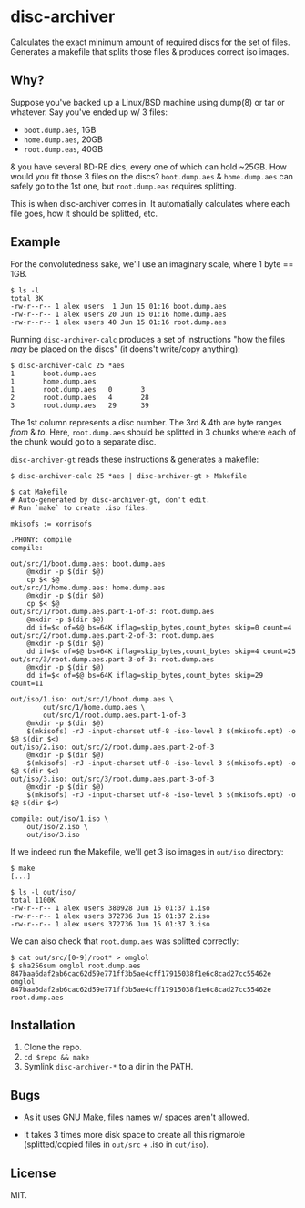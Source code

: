# disc-archiver

Calculates the exact minimum amount of required discs for the set of
files. Generates a makefile that splits those files & produces correct
iso images.

## Why?

Suppose you've backed up a Linux/BSD machine using dump(8) or tar or
whatever. Say you've ended up w/ 3 files:

* `boot.dump.aes`, 1GB
* `home.dump.aes`, 20GB
* `root.dump.eas`, 40GB

& you have several BD-RE dics, every one of which can hold ~25GB. How
would you fit those 3 files on the discs? `boot.dump.aes` &
`home.dump.aes` can safely go to the 1st one, but `root.dump.eas`
requires splitting.

This is when disc-archiver comes in. It automatially calculates where
each file goes, how it should be splitted, etc.


## Example

For the convolutedness sake, we'll use an imaginary scale, where 1 byte ==
1GB.

```
$ ls -l
total 3K
-rw-r--r-- 1 alex users  1 Jun 15 01:16 boot.dump.aes
-rw-r--r-- 1 alex users 20 Jun 15 01:16 home.dump.aes
-rw-r--r-- 1 alex users 40 Jun 15 01:16 root.dump.aes
```

Running `disc-archiver-calc` produces a set of instructions "how the
files _may_ be placed on the discs" (it doens't write/copy anything):

```
$ disc-archiver-calc 25 *aes
1       boot.dump.aes
1       home.dump.aes
1       root.dump.aes   0       3
2       root.dump.aes   4       28
3       root.dump.aes   29      39
```

The 1st column represents a disc number. The 3rd & 4th are byte ranges
_from_ & _to_. Here, `root.dump.aes` should be splitted in 3 chunks
where each of the chunk would go to a separate disc.

`disc-archiver-gt` reads these instructions & generates a makefile:

```
$ disc-archiver-calc 25 *aes | disc-archiver-gt > Makefile

$ cat Makefile
# Auto-generated by disc-archiver-gt, don't edit.
# Run `make` to create .iso files.

mkisofs := xorrisofs

.PHONY: compile
compile:

out/src/1/boot.dump.aes: boot.dump.aes
	@mkdir -p $(dir $@)
	cp $< $@
out/src/1/home.dump.aes: home.dump.aes
	@mkdir -p $(dir $@)
	cp $< $@
out/src/1/root.dump.aes.part-1-of-3: root.dump.aes
	@mkdir -p $(dir $@)
	dd if=$< of=$@ bs=64K iflag=skip_bytes,count_bytes skip=0 count=4
out/src/2/root.dump.aes.part-2-of-3: root.dump.aes
	@mkdir -p $(dir $@)
	dd if=$< of=$@ bs=64K iflag=skip_bytes,count_bytes skip=4 count=25
out/src/3/root.dump.aes.part-3-of-3: root.dump.aes
	@mkdir -p $(dir $@)
	dd if=$< of=$@ bs=64K iflag=skip_bytes,count_bytes skip=29 count=11

out/iso/1.iso: out/src/1/boot.dump.aes \
		out/src/1/home.dump.aes \
		out/src/1/root.dump.aes.part-1-of-3
	@mkdir -p $(dir $@)
	$(mkisofs) -rJ -input-charset utf-8 -iso-level 3 $(mkisofs.opt) -o $@ $(dir $<)
out/iso/2.iso: out/src/2/root.dump.aes.part-2-of-3
	@mkdir -p $(dir $@)
	$(mkisofs) -rJ -input-charset utf-8 -iso-level 3 $(mkisofs.opt) -o $@ $(dir $<)
out/iso/3.iso: out/src/3/root.dump.aes.part-3-of-3
	@mkdir -p $(dir $@)
	$(mkisofs) -rJ -input-charset utf-8 -iso-level 3 $(mkisofs.opt) -o $@ $(dir $<)

compile: out/iso/1.iso \
	out/iso/2.iso \
	out/iso/3.iso
```

If we indeed run the Makefile, we'll get 3 iso images in `out/iso`
directory:

```
$ make
[...]

$ ls -l out/iso/
total 1100K
-rw-r--r-- 1 alex users 380928 Jun 15 01:37 1.iso
-rw-r--r-- 1 alex users 372736 Jun 15 01:37 2.iso
-rw-r--r-- 1 alex users 372736 Jun 15 01:37 3.iso
```

We can also check that `root.dump.aes` was splitted correctly:

```
$ cat out/src/[0-9]/root* > omglol
$ sha256sum omglol root.dump.aes
847baa6daf2ab6cac62d59e771ff3b5ae4cff17915038f1e6c8cad27cc55462e  omglol
847baa6daf2ab6cac62d59e771ff3b5ae4cff17915038f1e6c8cad27cc55462e  root.dump.aes
```


## Installation

1. Clone the repo.
2. `cd $repo && make`
3. Symlink `disc-archiver-*` to a dir in the PATH.


## Bugs

* As it uses GNU Make, files names w/ spaces aren't allowed.

* It takes 3 times more disk space to create all this rigmarole
  (splitted/copied files in `out/src` + .iso in `out/iso`).


## License

MIT.

